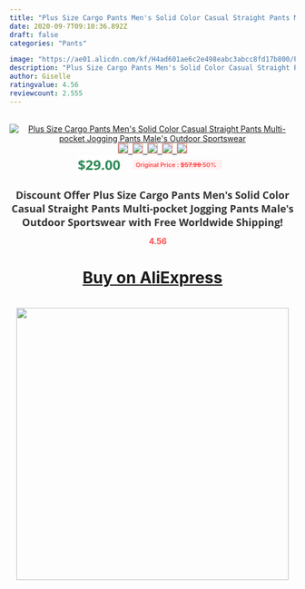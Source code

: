 ```yaml
---
title: "Plus Size Cargo Pants Men's Solid Color Casual Straight Pants Multi-pocket Jogging Pants Male's Outdoor Sportswear"
date: 2020-09-7T09:10:36.892Z
draft: false
categories: "Pants"

image: "https://ae01.alicdn.com/kf/H4ad601ae6c2e498eabc3abcc8fd17b800/Plus-Size-Cargo-Pants-Men-s-Solid-Color-Casual-Straight-Pants-Multi-pocket-Jogging-Pants-Male.jpg"
description: "Plus Size Cargo Pants Men's Solid Color Casual Straight Pants Multi-pocket Jogging Pants Male's Outdoor Sportswear"
author: Giselle
ratingvalue: 4.56
reviewcount: 2.555
---
```

<br>
<div style="text-align: center;">
<a href="https://s.click.aliexpress.com/e/_ASmEKh" target="_blank" rel="nofollow noopener noreferrer"><img alt="Plus Size Cargo Pants Men's Solid Color Casual Straight Pants Multi-pocket Jogging Pants Male's Outdoor Sportswear" class="magnifier-image" src="https://ae01.alicdn.com/kf/H4ad601ae6c2e498eabc3abcc8fd17b800/Plus-Size-Cargo-Pants-Men-s-Solid-Color-Casual-Straight-Pants-Multi-pocket-Jogging-Pants-Male.jpg_640x640.jpg">
<br>
<img style="border:1px solid salmon" src="https://ae01.alicdn.com/kf/H4ad601ae6c2e498eabc3abcc8fd17b800/Plus-Size-Cargo-Pants-Men-s-Solid-Color-Casual-Straight-Pants-Multi-pocket-Jogging-Pants-Male.jpg_120x120.jpg">&nbsp;&nbsp;<img style="border:1px solid salmon" src="https://ae01.alicdn.com/kf/H6385befae7bb4cd5a7e0c3b41fadd4aa8/Plus-Size-Cargo-Pants-Men-s-Solid-Color-Casual-Straight-Pants-Multi-pocket-Jogging-Pants-Male.jpg_120x120.jpg">&nbsp;&nbsp;<img style="border:1px solid salmon" src="https://ae01.alicdn.com/kf/H1dab71c0cd6e45bca9c37aa9a53a7f6e1/Plus-Size-Cargo-Pants-Men-s-Solid-Color-Casual-Straight-Pants-Multi-pocket-Jogging-Pants-Male.jpg_120x120.jpg">&nbsp;&nbsp;<img style="border:1px solid salmon" src="https://ae01.alicdn.com/kf/Hddda8ad153814332b73268ae0fcd352fN/Plus-Size-Cargo-Pants-Men-s-Solid-Color-Casual-Straight-Pants-Multi-pocket-Jogging-Pants-Male.jpg_120x120.jpg">&nbsp;&nbsp;<img style="border:1px solid salmon" src="https://ae01.alicdn.com/kf/Hf29c50dabb8147998d8f76d0545fc1b5w/Plus-Size-Cargo-Pants-Men-s-Solid-Color-Casual-Straight-Pants-Multi-pocket-Jogging-Pants-Male.jpg_120x120.jpg"></a></div><br0>
<div style="text-align: center;"><span style="background-color: white; border: 0px; box-sizing: border-box; color: seagreen; display: inline-block; font-family: &quot;open sans&quot; , &quot;arial&quot; , &quot;helvetica&quot; , sans-serif , &quot;heiti&quot;; font-size: 24px; font-stretch: inherit; font-weight: 700; line-height: inherit; margin: 0px 10px 0px 0px; padding: 0px; vertical-align: middle;">$29.00 </span>
<span style="background: rgb(255 , 241 , 241); border-radius: 3px; border: 0px; box-sizing: border-box; color: #ff4747; display: inline-block; font-family: inherit; font-size: 12px; font-stretch: inherit; font-style: inherit; font-variant: inherit; font-weight: 600; line-height: inherit; margin: 0px; padding: 2px 5px; transform: scale(0.9); vertical-align: middle;">Original Price : <b style="text-decoration: line-through;">$57.99 </b> 50%&nbsp;&nbsp;</span></div>
<h1 style="color: #333333; display: inline-block; font-family: &quot;open sans&quot; , &quot;arial&quot; , &quot;helvetica&quot; , sans-serif , &quot;heiti&quot;; font-size: 18px; font-stretch: inherit; font-weight: 700; text-align: center;">Discount Offer Plus Size Cargo Pants Men's Solid Color Casual Straight Pants Multi-pocket Jogging Pants Male's Outdoor Sportswear with Free Worldwide Shipping!</h1>
<div style="color: #ff4747; text-align: center;">
<img src="https://4.bp.blogspot.com/-M0ZcTcb-5uY/XleCXlxnR4I/AAAAAAAAAEc/OrjgMkXV1oMQFaCRZj5HQwOCBcu3w1FegCPcBGAYYCw/s1600/star.png" style="height: 15px;">&nbsp;<b>4.56</b></div>
<div class="button_cont" align="center"><a class="buynow_a" href="https://s.click.aliexpress.com/e/_ASmEKh" target="_blank" rel="nofollow noopener noreferrer"><H1>Buy on AliExpress</H1></a></div><br>
<div class="separator" style="clear: both; text-align: center;">
<img src="https://lh3.googleusercontent.com/-pTy5HemUv9M/XlePHvY0dAI/AAAAAAAAAE4/0nX5iRUoIWY8eMW9Dpxeirr157OZliDIgCLcBGAsYHQ/s1600/badge.gif" width="480">
</div>
